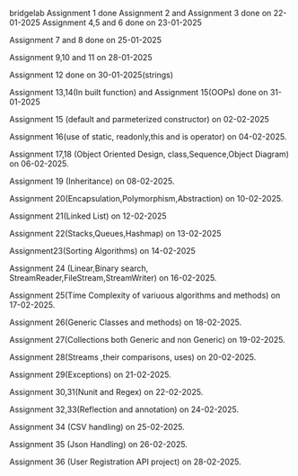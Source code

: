 bridgelab
Assignment 1 done
Assignment 2 and Assignment 3 done on 22-01-2025
Assignment 4,5 and 6 done on 23-01-2025 

Assignment 7 and 8 done on 25-01-2025

Assignment 9,10 and 11 on 28-01-2025

Assignment 12 done on 30-01-2025(strings)

Assignment 13,14(In built function) and Assignment 15(OOPs) done on 31-01-2025

Assignment 15 (default and parmeterized constructor) on 02-02-2025

Assignment 16(use of static, readonly,this and is operator) on 04-02-2025.

Assignment 17,18 (Object Oriented Design, class,Sequence,Object Diagram) on 06-02-2025.

Assignment 19 (Inheritance) on 08-02-2025.

Assignment 20(Encapsulation,Polymorphism,Abstraction) on 10-02-2025.

Assignment 21(Linked List) on 12-02-2025

Assignment 22(Stacks,Queues,Hashmap) on 13-02-2025

Assignment23(Sorting Algorithms) on 14-02-2025

Assignment 24 (Linear,Binary search, StreamReader,FileStream,StreamWriter) on 16-02-2025.

Assignment 25(Time Complexity of variuous algorithms and methods) on 17-02-2025.

Assignment 26(Generic Classes and methods) on 18-02-2025.

Assignment 27(Collections both Generic and non Generic) on 19-02-2025.

Assignment 28(Streams ,their comparisons, uses) on 20-02-2025.

Assignment 29(Exceptions) on 21-02-2025.

Assignment 30,31(Nunit and Regex) on 22-02-2025.

Assignment 32,33(Reflection and annotation) on 24-02-2025.

Assignment 34 (CSV handling) on 25-02-2025.

Assignment 35 (Json Handling) on 26-02-2025.

Assignment 36 (User Registration API project) on 28-02-2025.

